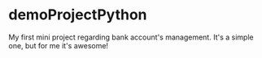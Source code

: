 # demoProjectPython
My first mini project regarding bank account's management. It's a simple one, but for me it's awesome!
